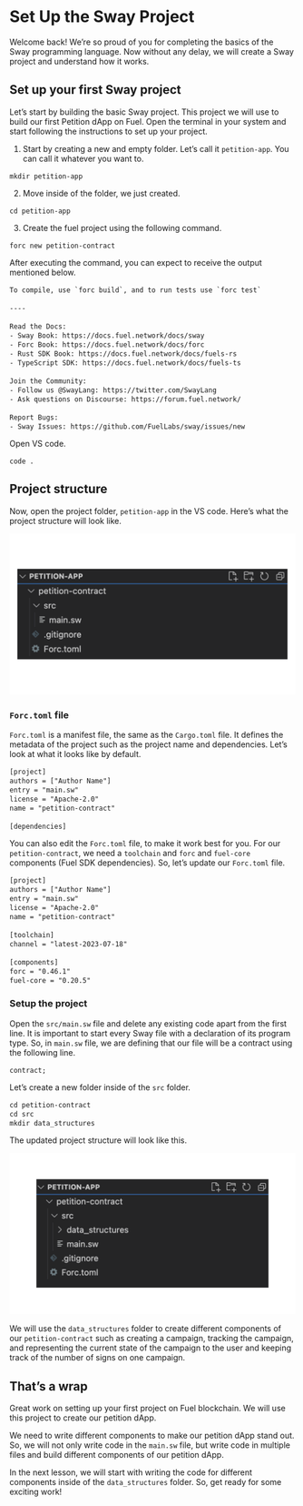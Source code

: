# Set Up the Sway Project

Welcome back! We’re so proud of you for completing the basics of the Sway programming language. Now without any delay, we will create a Sway project and understand how it works.

## Set up your first Sway project

Let’s start by building the basic Sway project. This project we will use to build our first Petition dApp on Fuel. Open the terminal in your system and start following the instructions to set up your project.

1. Start by creating a new and empty folder. Let’s call it `petition-app`. You can call it whatever you want to.

```
mkdir petition-app
```

2. Move inside of the folder, we just created.

```
cd petition-app
```

3. Create the fuel project using the following command.

```
forc new petition-contract
```

After executing the command, you can expect to receive the output mentioned below. 

```
To compile, use `forc build`, and to run tests use `forc test`

----

Read the Docs:
- Sway Book: https://docs.fuel.network/docs/sway
- Forc Book: https://docs.fuel.network/docs/forc
- Rust SDK Book: https://docs.fuel.network/docs/fuels-rs
- TypeScript SDK: https://docs.fuel.network/docs/fuels-ts

Join the Community:
- Follow us @SwayLang: https://twitter.com/SwayLang
- Ask questions on Discourse: https://forum.fuel.network/

Report Bugs:
- Sway Issues: https://github.com/FuelLabs/sway/issues/new
```

Open VS code. 

```
code .
```

## Project structure

Now, open the project folder, `petition-app` in the VS code. Here’s what the project structure will look like.

![fuel-project-strcuture.png](https://raw.githubusercontent.com/0xmetaschool/Learning-Projects/refs/heads/main/assests_for_all/assets_for_petition_fuel/5.%20Set%20Up%20the%20Sway%20Project/fuel-project-strcuture.webp)

### `Forc.toml` file

`Forc.toml` is a manifest file, the same as the `Cargo.toml` file. It defines the metadata of the project such as the project name and dependencies. Let’s look at what it looks like by default.

```
[project]
authors = ["Author Name"]
entry = "main.sw"
license = "Apache-2.0"
name = "petition-contract"

[dependencies]
```

You can also edit the `Forc.toml` file, to make it work best for you. For our `petition-contract`, we need a `toolchain` and `forc` and `fuel-core` components (Fuel SDK dependencies). So, let’s update our `Forc.toml` file.

```
[project]
authors = ["Author Name"]
entry = "main.sw"
license = "Apache-2.0"
name = "petition-contract"

[toolchain]
channel = "latest-2023-07-18"

[components]
forc = "0.46.1"
fuel-core = "0.20.5"
```

### Setup the project

Open the `src/main.sw` file and delete any existing code apart from the first line. It is important to start every Sway file with a declaration of its program type. So, in `main.sw` file, we are defining that our file will be a contract using the following line.

```
contract;
```

Let’s create a new folder inside of the `src` folder. 

```
cd petition-contract
cd src
mkdir data_structures
```

The updated project structure will look like this.

![fuel-project-strcuture-1.png](https://raw.githubusercontent.com/0xmetaschool/Learning-Projects/refs/heads/main/assests_for_all/assets_for_petition_fuel/5.%20Set%20Up%20the%20Sway%20Project/fuel-project-strcuture-1.webp)

We will use the `data_structures` folder to create different components of our `petition-contract` such as creating a campaign, tracking the campaign, and representing the current state of the campaign to the user and keeping track of the number of signs on one campaign.

## That’s a wrap

Great work on setting up your first project on Fuel blockchain. We will use this project to create our petition dApp. 

We need to write different components to make our petition dApp stand out. So, we will not only write code in the `main.sw` file, but write code in multiple files and build different components of our petition dApp.

In the next lesson, we will start with writing the code for different components inside of the `data_structures` folder. So, get ready for some exciting work!
